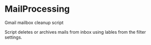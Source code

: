 # MailProcessing
Gmail mailbox cleanup script

Script deletes or archives mails from inbox using lables from the filter settings.
